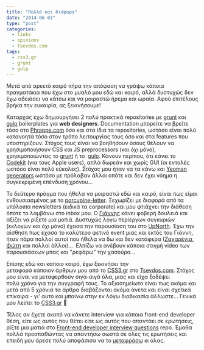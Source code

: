 ```yaml
---
title: "Πολλά και διάφορα"
date: "2014-06-03"
type: "post"
categories:
  - links
  - opinions
  - tsevdos.com
tags:
  - css3.gr
  - grunt
  - gulp
---
```


Μετά από αρκετό καιρό πήρα την απόφαση να γράψω κάποια πραγματάκια που έχω στο μυαλό μου εδώ και καιρό, αλλά δυστυχώς δεν έχω αδειάσει να κάτσω και να μοιραστώ ήρεμα και ωραία. Αφού επιτέλους βρήκα την ευκαιρία, ας ξεκινήσουμε!

Καταρχάς έχω δημιουργήσει 2 πολύ πρακτικά repositories με [grunt](https://github.com/tsevdos/Grunt-boilerplate-for-web-designers "Grunt boilerplate for web designers") και [gulp](https://github.com/tsevdos/Gulp-boilerplate-for-web-designers "Gulp boilerplate for web designers") boilerplates για **web designers**. Documentation μπορείτε να βρείτε τόσο στο [Phrappe.com](http://phrappe.com/ "Phrappe.com") όσο και στα ίδια τα repositories, ωστόσο είναι πολύ κατανοητά τόσο στον τρόπο λειτουργίας τους όσο και στα features που υποστηρίζουν. Στόχος τους είναι να βοηθήσουν όσους θέλουν να χρησιμοποιήσουν CSS και JS preprocessors (και όχι μόνο), χρησιμοποιώντας το [grunt](http://gruntjs.com/ "Grunt.js") ή το  [gulp](http://gulpjs.com/ "Gulp.js"). Κάνουν περίπου, ότι κάνει το [Codekit](https://incident57.com/codekit/ "Codekit") (για τους Apple users), απλά δωρεάν και χωρίς GUI (οι εντολές ωστόσο είναι πολύ εύκολες). Στόχος μου ήταν να τα κάνω και [Yeoman generators](http://yeoman.io/generators.html "Yeoman generators") ωστόσο με πρόλαβαν άλλοι οπότε και δεν έχει νόημα η συγκεκριμένη επένδυση χρόνου…

To δεύτερο πράγμα που ήθελα να μοιραστώ εδώ και καιρό, είναι πως είμαι ενθουσιασμένος με το [porcupine-letter](http://porcupine.gr/goodies "Porcupine-letter"). Ξεχωρίζει με διαφορά από τα υπόλοιπα newsletters (ειδικά τα corporate) και μου φτιάχνει την διάθεση όποτε το λαμβάνω στο inbox μου. Ο [Γιάννης](http://porcupine.gr/ "Porcupine Colors") κάνει φοβερή δουλειά και αξίζει να ρίξετε μια ματιά. Δυστυχώς λόγω περίεργων συγκυριών (εκλογών και όχι μόνο) έχασα την παρουσίαση του στο [UpNorth](http://www.upnorthconf.gr/ "UpNorth"). Έχω την αίσθηση πως έχασα το καλύτερο φετινό event μιας και εκτός του Γιάννη, ήταν πάρα πολλοί αυτοί που ήθελα να δω και δεν κατάφερα ([Ζαχαρένια](http://sugarenia.com/ "Sugarenia.com"), [Φώτη](https://twitter.com/fevangelou "Φώτης Ευαγγέλου") και πολλοί άλλοι)…  Ελπίζω να ανέβουν κάποια στιγμή video των παρουσιάσεων μπας και "ρεφάρω" την χασούρα…

Επίσης εδώ και κάποιο καιρό, έχω ξεκινήσει την μεταφορά κάποιον άρθρων μου από το [CSS3.gr](http://css3.gr/ "CSS3.gr") στο [Tsevdos.com](http://www.tsevdos.com/ "Tsevdos.com"). Στόχος μου είναι να μεταφερθούν σιγά-σιγά όλα, μιας και είχα ξοδέψει πολύ χρόνο για την συγγραφή τους. Το αξιοσημείωτο είναι πως ακόμα και μετά από 5 χρόνια τα άρθρα διαβάζονται ακόμα άνετα και είναι σχετικά επίκαιρα - γι' αυτό και μπαίνω στην εν λόγω διαδικασία άλλωστε... Γενικά μου λείπει το [CSS3.gr](http://css3.gr/ "CSS3.gr") 🙁

Τέλος αν έχετε σκοπό να κάνετε interview για κάποια front-end developer θέση, είτε ως αυτός που θέτει είτε ως αυτός που απαντάει σε ερωτήσεις, ρίξτε μια ματιά στο [Front-end developer interview questions](https://github.com/darcyclarke/Front-end-Developer-Interview-Questions "Front-end developer interview questions") repo. Έμαθα πολλά προσπαθώντας να απαντήσω σωστά σε όλες τις ερωτήσεις και επειδή μου άρεσε πολύ αποφάσισα να το [μεταφράσω](https://github.com/h5bp/Front-end-Developer-Interview-Questions/tree/master/Translations/Greek "Ερωτήσεις συνέντευξης για υποψήφιους Frond-end developers") κι ολας.
